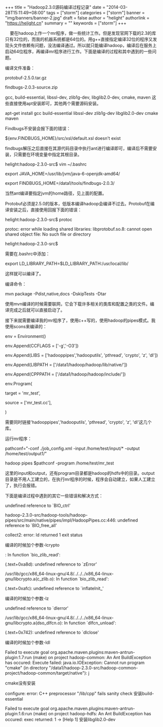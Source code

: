 +++
title = "Hadoop2.3.0源码编译过程记录"
date = "2014-03-28T15:11:49+08:00"
tags = ["storm"]
categories = ["storm"]
banner = "img/banners/banner-2.jpg"
draft = false
author = "helight"
authorlink = "https://helight.cn"
summary = ""
keywords = ["storm"]
+++

    要在hadoop上作一个mr程序，做一些统计工作。但是发现官网下载的2.3的库只有32位的，而我的机器系统都是64位的。用g++直接指定编译32位的程序又发现头文件依赖有问题，没法编译通过。所以就只能编译hadoop，编译后在服务上启动64位程序，再编译mr程序进行工作。下面是编译的过程和其中遇到的一些问题。
<!--more-->
编译文件准备：

protobuf-2.5.0.tar.gz

findbugs-2.0.3-source.zip

gcc, build-essential, libssl-dev, zlib1g-dev, libglib2.0-dev, cmake, maven 这些直接使用apt安装即可，其他两个需要源码安装。

apt-get install gcc build-essential libssl-dev zlib1g-dev libglib2.0-dev cmake maven

Findbugs不安装会报下面的错误：

${env.FINDBUGS_HOME}/src/xsl/default.xsl doesn't exist

findbugs解压之后直接在其源代码目录中执行ant进行编译即可，编译后不需要安装，只需要在环境变量中指定其根目录。

helight:hadoop-2.3.0-src$ vim ~/.bashrc

export JAVA_HOME=/usr/lib/jvm/java-6-openjdk-amd64/

export FINDBUGS_HOME=/data1/tools/findbugs-2.0.3/

当然ant编译要指定jvm的home路径，见上面的配置。



Protobuf必须是2.5.0的版本，低版本编译hadoop会编译不过去。Protobuf在编译安装之后，直接使用回报下面的错误：

helight:hadoop-2.3.0-src$ protoc

protoc: error while loading shared libraries: libprotobuf.so.8: cannot open shared object file: No such file or directory

helight:hadoop-2.3.0-src$

需要在.bashrc中添加：

export LD_LIBRARY_PATH=$LD_LIBRARY_PATH:/usr/local/lib/

这样就可以编译了。

编译命令：

mvn package -Pdist,native,docs -DskipTests -Dtar

使用mvn编译的时候需要联网，它会下载许多相关的类库和配置之类的文件。编译完成之后就可以直接启动了。



接下来就需要编译我的mr程序了，使用c++写的，使用hadoop的pipes模式。我使用scons来编译的：

env = Environment()

env.Append(CCFLAGS = ['-g','-O3'])

env.Append(LIBS = ['hadooppipes','hadooputils', 'pthread', 'crypto', 'z', 'dl'])

env.Append(LIBPATH = ['/data1/hadoop/hadoop/lib/native/'])

env.Append(CPPPATH = ['/data1/hadoop/hadoop/include/'])

env.Program(

target = 'mr_test',

source = ['mr_test.cc'],

)

需要同时链接'hadooppipes','hadooputils', 'pthread', 'crypto', 'z', 'dl'这几个库。

运行mr程序：

pathconf="-conf ./job_config.xml -input /home/test/input/* -output /home/test/output1/"

hadoop pipes $pathconf -program /home/test/mr_test

这里的input和output，还有program目录都是hadoop的hdfs中的目录。output目录是不用人工建立的，在执行mr程序的时候，程序会自动建立，如果人工建立了，执行会报错。

下面是编译过程中遇到的其它一些错误和解决方式：

undefined reference to `BIO_ctrl'

hadoop-2.3.0-src/hadoop-tools/hadoop-pipes/src/main/native/pipes/impl/HadoopPipes.cc:446: undefined reference to `BIO_free_all'

collect2: error: ld returned 1 exit status

编译的时候加个参数-lcrypto

: In function `bio_zlib_read':

(.text+0xa8d): undefined reference to `zError'

/usr/lib/gcc/x86_64-linux-gnu/4.8/../../../x86_64-linux-gnu/libcrypto.a(c_zlib.o): In function `bio_zlib_read':

(.text+0xafc): undefined reference to `inflateInit_'

编译的时候加个参数-lz

undefined reference to `dlerror'

/usr/lib/gcc/x86_64-linux-gnu/4.8/../../../x86_64-linux-gnu/libcrypto.a(dso_dlfcn.o): In function `dlfcn_unload':

(.text+0x742): undefined reference to `dlclose'

编译的时候加个参数-ldl

Failed to execute goal org.apache.maven.plugins:maven-antrun-plugin:1.7:run (make) on project hadoop-common: An Ant BuildException has occured: Execute failed: java.io.IOException: Cannot run program "cmake" (in directory "/data1/hadoop-2.3.0-src/hadoop-common-project/hadoop-common/target/native"): j

cmake没有安装

configure: error: C++ preprocessor "/lib/cpp" fails sanity check
安装build-essential

Failed to execute goal org.apache.maven.plugins:maven-antrun-plugin:1.6:run (make) on project hadoop-hdfs: An Ant BuildException has occured: exec returned: 1 -> [Help 1]
安装libglib2.0-dev